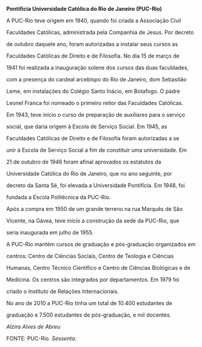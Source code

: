 **Pontifícia Universidade Católica do Rio de Janeiro (PUC-Rio)**



A PUC-Rio teve origem em 1940, quando foi criada a Associação Civil

Faculdades Católicas, administrada pela Companhia de Jesus. Por decreto

de outubro daquele ano, foram autorizadas a instalar seus cursos as

Faculdades Católicas de Direito e de Filosofia. No dia 15 de março de

1941 foi realizada a inauguração solene dos cursos das duas faculdades,

com a presença do cardeal arcebispo do Rio de Janeiro, dom Sebastião

Leme, em instalações do Colégio Santo Inácio, em Botafogo. O padre

Leonel Franca foi nomeado o primeiro reitor das Faculdades Católicas.



Em 1943, teve início o curso de preparação de auxiliares para o serviço

social, que daria origem à Escola de Serviço Social. Em 1945, as

Faculdades Católicas de Direito e de Filosofia foram autorizadas a se

unir à Escola de Serviço Social a fim de constituir uma universidade. Em

21 de outubro de 1946 foram afinal aprovados os estatutos da

Universidade Católica do Rio de Janeiro, que no ano seguinte, por

decreto da Santa Sé, foi elevada a Universidade Pontifícia. Em 1948, foi

fundada a Escola Politécnica da PUC-Rio.



Após a compra em 1950 de um grande terreno na rua Marquês de São

Vicente, na Gávea, teve início a construção da sede da PUC-Rio, que

seria inaugurada em julho de 1955.



A PUC-Rio mantém cursos de graduação e pós-graduação organizados em

centros: Centro de Ciências Sociais, Centro de Teologia e Ciências

Humanas, Centro Técnico Científico e Centro de Ciências Biológicas e de

Medicina. Os centros são integrados por departamentos. Em 1979 foi

criado o Instituto de Relações Internacionais.



No ano de 2010 a PUC-Rio tinha um total de 10.400 estudantes de

graduação e 7.500 estudantes de pós-graduação, e mil docentes.



*Alzira Alves de Abreu*



FONTE: PUC-Rio. *Sessenta*.

